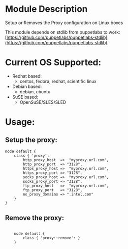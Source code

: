 Module Description
====================
Setup or Removes the Proxy configuration on Linux boxes

This module depends on stdlib from puppetlabs to work: [https://github.com/puppetlabs/puppetlabs-stdlib](https://github.com/puppetlabs/puppetlabs-stdlib)


Current OS Supported:
====================
  * Redhat based:
    * centos, fedora, redhat, scientific linux
  * Debian based:
    * debian, ubuntu
  * SuSE based:
    * OpenSuSE/SLES/SLED


Usage:
====================
Setup the proxy:
----------------
    node default {
        class { 'proxy': 
            http_proxy_host  =>  "myproxy.url.com", 
            http_proxy_port  => "3128", 
            https_proxy_host =>  "myproxy.url.com", 
            https_proxy_port => "3128", 
            socks_proxy_host =>  "myproxy.url.com", 
            socks_proxy_port => "3128", 
            ftp_proxy_host   =>  "myproxy.url.com", 
            ftp_proxy_port   => "3128", 
            no_proxy_domains => ".intel.com" 
        }
    }

Remove the proxy:
----------------
<code>
    node default { 
        class { 'proxy::remove': } 
    } 
</code>


